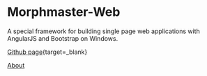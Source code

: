 # Morphmaster-Web

A special framework for building single page web applications with AngularJS and Bootstrap on Windows.

[Github page](https://github.com/Malcomian/Morphmaster-Web){target=_blank}

[About](#!/about)
